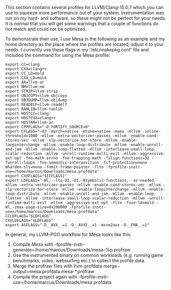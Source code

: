 This section contains several profiles for LLVM/Clang-15.0.7 which you can use to squeeze more performance out of your system. Instrumentation was run on my hard- and software, so these might not be perfect for your needs. It is normal that you will get some warnings that a couple of functions do not match and could not be optimized.

To demonstrate their use, I use Mesa in the following as an example and my home directory as the place where the profiles are located, adjust it to your needs. I currently use these flags in my '/etc/makepkg.conf' file and included the command for using the Mesa profile: 

```
export CC=clang
export CXX=clang++
export CC_LD=mold
export CXX_LD=mold
export AR=llvm-ar
export NM=llvm-nm
export STRIP=llvm-strip
export OBJCOPY=llvm-objcopy
export OBJDUMP=llvm-objdump
export READELF=llvm-readelf
export RANLIB=llvm-ranlib
export HOSTCC=clang
export HOSTCXX=clang++
export HOSTAR=llvm-ar
export CPPFLAGS="-D_FORTIFY_SOURCE=0"
export CFLAGS="-O3 -march=native -mtune=native -maes -mllvm -inline-threshold=1000 -mllvm -extra-vectorizer-passes -mllvm -enable-cond-stores-vec -mllvm -slp-vectorize-hor-store -mllvm -enable-loopinterchange -mllvm -enable-loop-distribute -mllvm -enable-unroll-and-jam -mllvm -enable-loop-flatten -mllvm -interleave-small-loop-scalar-reduction -mllvm -unroll-runtime-multi-exit -mllvm -aggressive-ext-opt -fno-math-errno -fno-trapping-math -falign-functions=32 -funroll-loops -fno-semantic-interposition -fcf-protection=none -mharden-sls=none -fomit-frame-pointer -flto -fprofile-instr-use=/home/marcus/Downloads/mesa.profdata"
export CXXFLAGS="${CFLAGS}"
export LDFLAGS="-Wl,--lto-O3,-O3,-Bsymbolic-functions,--as-needed -mllvm -extra-vectorizer-passes -mllvm -enable-cond-stores-vec -mllvm -slp-vectorize-hor-store -mllvm -enable-loopinterchange -mllvm -enable-loop-distribute -mllvm -enable-unroll-and-jam -mllvm -enable-loop-flatten -mllvm -interleave-small-loop-scalar-reduction -mllvm -unroll-runtime-multi-exit -mllvm -aggressive-ext-opt -flto -fuse-ld=mold -Wl,-zmax-page-size=0x200000 -fprofile-instr-use=/home/marcus/Downloads/mesa.profdata"
CCLDFLAGS="$LDFLAGS"
CXXLDFLAGS="$LDFLAGS"
export ASFLAGS="-D__AVX__=1 -D__AVX2__=1 -msse2avx -D__FMA__=1"
```

In general, my LLVM-PGO workflow for Mesa looks like this:

1. Compile Mesa with -fprofile-instr-generate=/home/marcus/Downloads/mesa-%p.profraw
2. Use the instrumented binary on common workloads (e.g. running game benchmarks, video, websurfing etc.) to collect the profile data.
3. Merge the profraw files with llvm-profdata merge -output=mesa.profdata mesa-*.profraw
4. Compile the project again with -fprofile-instr-use=/home/marcus/Downloads/mesa.profdata
